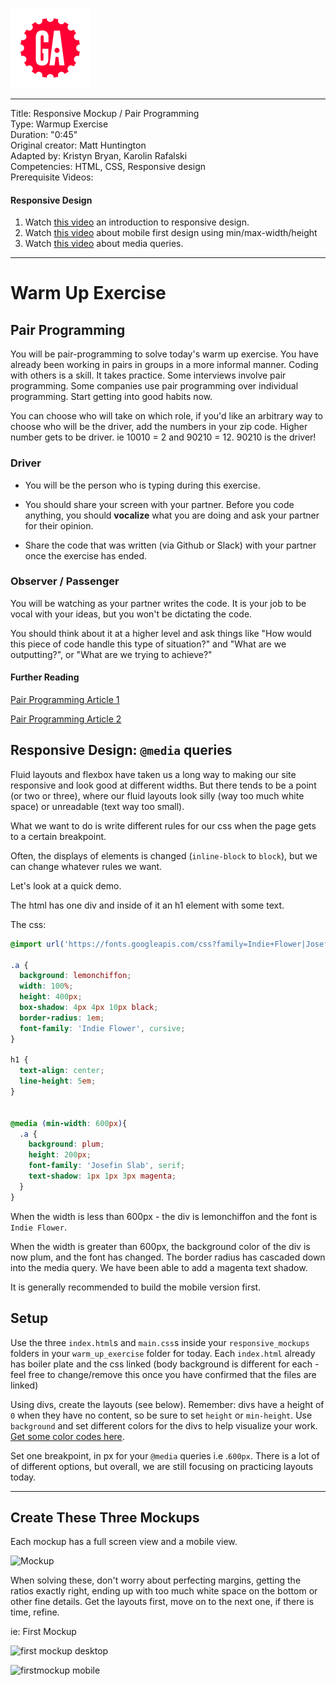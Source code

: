 ![](/ga_cog.png)

---
Title: Responsive Mockup / Pair Programming <br>
Type: Warmup Exercise <br>
Duration: "0:45"<br>
Original creator: Matt Huntington<br>
Adapted by: Kristyn Bryan, Karolin Rafalski<br>
Competencies: HTML, CSS, Responsive design <br>
Prerequisite Videos:

#### Responsive Design
1. Watch [this video](https://www.youtube.com/watch?v=BsuCBmzLf_U&index=21&list=PLdnONIhPScST0Vy4LrIZiYKpFNoxgyH7J) an introduction to responsive design.
1. Watch [this video](https://www.youtube.com/watch?v=iQIj7Lu64M4&index=22&list=PLdnONIhPScST0Vy4LrIZiYKpFNoxgyH7J) about mobile first design using min/max-width/height
1. Watch [this video](https://www.youtube.com/watch?v=GYygtVolViM&index=23&list=PLdnONIhPScST0Vy4LrIZiYKpFNoxgyH7J) about media queries.

---

# Warm Up Exercise

## Pair Programming
You will be pair-programming to solve today's warm up exercise. You have already been working in pairs in groups in a more informal manner. Coding with others is a skill. It takes practice. Some interviews involve pair programming. Some companies use pair programming over individual programming. Start getting into good habits now.

You can choose who will take on which role, if you'd like an arbitrary way to choose who will be the driver, add the numbers in your zip code. Higher number gets to be driver. ie 10010 = 2 and 90210 = 12. 90210 is the driver!

### Driver
- You will be the person who is typing during this exercise.

- You should share your screen with your partner. Before you code anything, you should **vocalize** what you are doing and ask your partner for their opinion.

- Share the code that was written (via Github or Slack) with your partner once the exercise has ended.

### Observer / Passenger
You will be watching as your partner writes the code. It is your job to be vocal with your ideas, but you won't be dictating the code.

You should think about it at a higher level and ask things like "How would this piece of code handle this type of situation?" and "What are we outputting?", or "What are we trying to achieve?"

#### Further Reading

[Pair Programming Article 1](https://www.wikihow.com/Pair-Program)

[Pair Programming Article 2](http://anh.cs.luc.edu/170/Kindergarten.html)

## Responsive Design: `@media` queries

Fluid layouts and flexbox have taken us a long way to making our site responsive and look good at different widths. But there tends to be a point (or two or three), where our fluid layouts look silly (way too much white space) or unreadable (text way too small).

What we want to do is write different rules for our css when the page gets to a certain breakpoint.

Often, the displays of elements is changed (`inline-block` to `block`), but we can change whatever rules we want.

Let's look at a quick demo.

The html has one div and inside of it an h1 element with some text.

The css:

```css
@import url('https://fonts.googleapis.com/css?family=Indie+Flower|Josefin+Slab');

.a {
  background: lemonchiffon;
  width: 100%;
  height: 400px;
  box-shadow: 4px 4px 10px black;
  border-radius: 1em;
  font-family: 'Indie Flower', cursive;
}

h1 {
  text-align: center;
  line-height: 5em;
}


@media (min-width: 600px){
  .a {
    background: plum;
    height: 200px;
    font-family: 'Josefin Slab', serif;
    text-shadow: 1px 1px 3px magenta;
  }
}
```

When the width is less than 600px - the div is lemonchiffon and the font is `Indie Flower`.

When the width is greater than 600px, the background color of the div is now plum, and the font has changed. The border radius has cascaded down into the media query. We have been able to add a magenta text shadow.

It is generally recommended to build the mobile version first.


## Setup

Use the three `index.html`s and `main.css`s inside your `responsive_mockups` folders in your `warm_up_exercise` folder for today. Each `index.html` already has boiler plate and the css linked (body background is different for each - feel free to change/remove this once you have confirmed that the files are linked)

Using divs, create the layouts (see below). Remember: divs have a height of `0` when they have no content, so be sure to set `height` or `min-height`. Use `background` and set different colors for the divs to help visualize your work. [Get some color codes here](http://htmlcolorcodes.com/).

Set one breakpoint, in px for your `@media` queries i.e .`600px`. There is a lot of of different options, but overall, we are still focusing on practicing layouts today.

<hr>

## Create These Three Mockups

Each mockup has a full screen view and a mobile view.


![Mockup](https://i.imgur.com/NZ0moP0.png)

When solving these, don't worry about perfecting margins, getting the ratios exactly right, ending up with too much white space on the bottom or other fine details. Get the layouts first, move on to the next one, if there is time, refine.

ie: First Mockup

![first mockup desktop](https://i.imgur.com/wqtUtak.png)

![firstmockup mobile](https://i.imgur.com/AUjBZ1V.png)
